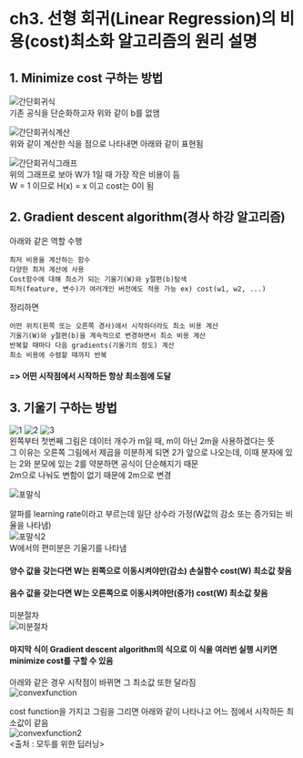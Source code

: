 # ch3. 선형 회귀(Linear Regression)의 비용(cost)최소화 알고리즘의 원리 설명  

## 1. Minimize cost 구하는 방법  
![간단회귀식](https://user-images.githubusercontent.com/31130917/107905255-88250280-6f91-11eb-9436-7fc4185bd65e.PNG)  
기존 공식을 단순화하고자 위와 같이 b를 없앰  
  
![간단회귀식계산](https://user-images.githubusercontent.com/31130917/107905250-86f3d580-6f91-11eb-9feb-fe2b3027e048.PNG)  
위와 같이 계산한 식을 점으로 나타내면 아래와 같이 표현됨  
  
![간단회귀식그래프](https://user-images.githubusercontent.com/31130917/107905356-c6babd00-6f91-11eb-9583-e30c47df921e.PNG)  
위의 그래프로 보아 W가 1일 때 가장 작은 비용이 듬  
W = 1 이므로 H(x) = x 이고 cost는 0이 됨  
  
## 2. Gradient descent algorithm(경사 하강 알고리즘)  
아래와 같은 역할 수행  

    최저 비용을 계산하는 함수    
    다양한 최저 계산에 사용  
    Cost함수에 대해 최소가 되는 기울기(W)와 y절편(b)탐색  
    피처(feature, 변수)가 여러개인 버전에도 적용 가능 ex) cost(w1, w2, ...)  
  
정리하면

    어떤 위치(왼쪽 또는 오른쪽 경사)에서 시작하더라도 최소 비용 계산  
    기울기(W)와 y절편(b)을 계속적으로 변경하면서 최소 비용 계산  
    반복할 때마다 다음 gradients(기울기의 정도) 계산  
    최소 비용에 수렴할 때까지 반복  
  
#### => 어떤 시작점에서 시작하든 항상 최소점에 도달  
  
## 3. 기울기 구하는 방법  
![1](https://user-images.githubusercontent.com/31130917/111187818-bbda6300-85f7-11eb-8283-7d147c2e8443.png)
![2](https://user-images.githubusercontent.com/31130917/111187822-bc72f980-85f7-11eb-8b42-7da0bb7ef105.png)
![3](https://user-images.githubusercontent.com/31130917/111187825-bd0b9000-85f7-11eb-8aee-ec6bfeee9346.png)  
왼쪽부터 첫번째 그림은 데이터 개수가 m일 때, m이 아닌 2m을 사용하겠다는 뜻  
그 이유는 오른쪽 그림에서 제곱을 미분하게 되면 2가 앞으로 나오는데, 이때 분자에 있는 2와 분모에 있는 2를 약분하면 공식이 단순해지기 때문  
2m으로 나눠도 변함이 없기 때문에 2m으로 변경  

![포말식](https://user-images.githubusercontent.com/31130917/107906209-e5ba4e80-6f93-11eb-8f6e-ba13483f133c.PNG)  
  
알파를 learning rate이라고 부르는데 일단 상수라 가정(W값의 감소 또는 증가되는 비율을 나타냄)  
![포말식2](https://user-images.githubusercontent.com/31130917/107906303-1d28fb00-6f94-11eb-9ee0-904e8e3ed03d.PNG)  
W에서의 편미분은 기울기를 나타냄  
#### 양수 값을 갖는다면 W는 왼쪽으로 이동시켜야만(감소) 손실함수 cost(W) 최소값 찾음  
#### 음수 값을 갖는다면 W는 오른쪽으로 이동시켜야만(증가) cost(W) 최소값 찾음  
  
미분절차  
![미분절차](https://user-images.githubusercontent.com/31130917/107906428-7002b280-6f94-11eb-93b0-cbb296b3ec14.PNG)  
#### 마지막 식이 Gradient descent algorithm의 식으로 이 식을 여러번 실행 시키면 minimize cost를 구할 수 있음  
  
아래와 같은 경우 시작점이 바뀌면 그 최소값 또한 달라짐  
![convexfunction](https://user-images.githubusercontent.com/31130917/107906650-f1f2db80-6f94-11eb-9367-d6e91328d3f1.PNG)  
  
cost function을 가지고 그림을 그리면 아래와 같이 나타나고 어느 점에서 시작하든 최소값이 같음  
![convexfunction2](https://user-images.githubusercontent.com/31130917/107906720-2797c480-6f95-11eb-9a6d-e497170d55b4.PNG)  
<출처 : 모두를 위한 딥러닝>
